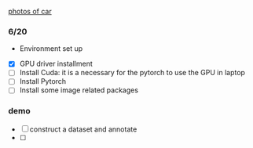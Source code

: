 [photos of car](https://511.idaho.gov/#:MyRoutes)

### 6/20
- Environment set up
- [x] GPU driver installment
- [ ] Install Cuda: it is a necessary for the pytorch to use the GPU in laptop
- [ ] Install Pytorch
- [ ] Install some image related packages

### demo
- [ ] construct a dataset and annotate
- [ ] 

